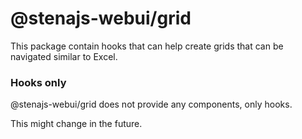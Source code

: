 # @stenajs-webui/grid

This package contain hooks that can help create grids that can be navigated similar to Excel.

### Hooks only

@stenajs-webui/grid does not provide any components, only hooks.

This might change in the future.
